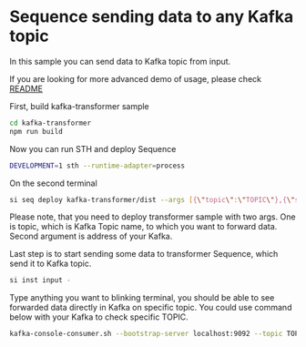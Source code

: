 # Sequence sending data to any Kafka topic

In this sample you can send data to Kafka topic from input.

If you are looking for more advanced demo of usage, please check [README](../kafka-setup/README.md)

First, build kafka-transformer sample

```bash
cd kafka-transformer
npm run build
```

Now you can run STH and deploy Sequence

```bash
DEVELOPMENT=1 sth --runtime-adapter=process
```

On the second terminal

```bash
si seq deploy kafka-transformer/dist --args [{\"topic\":\"TOPIC\"},{\"server\":\"0.0.0.0:29092\"}]
```

Please note, that you need to deploy transformer sample with two args. One is topic, which is Kafka Topic name, to which you want to forward data. Second argument is address of your Kafka.

Last step is to start sending some data to transformer Sequence, which send it to Kafka topic.

```bash
si inst input -
```

Type anything you want to blinking terminal, you should be able to see forwarded data directly in Kafka on specific topic. You could use command below with your Kafka to check specific TOPIC.

```bash
kafka-console-consumer.sh --bootstrap-server localhost:9092 --topic TOPIC --from-beginning
```
